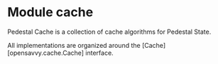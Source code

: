 # Module cache

Pedestal Cache is a collection of cache algorithms for Pedestal State.

All implementations are organized around the [Cache][opensavvy.cache.Cache] interface.
